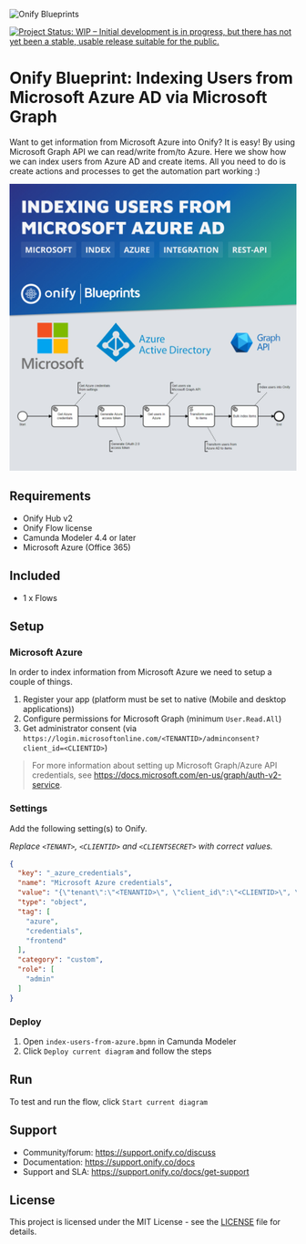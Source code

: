 ![Onify Blueprints](https://files.readme.io/8ba3f14-onify-blueprints-logo.png)

[![Project Status: WIP – Initial development is in progress, but there has not yet been a stable, usable release suitable for the public.](https://www.repostatus.org/badges/latest/wip.svg)](https://www.repostatus.org/#wip)

# Onify Blueprint: Indexing Users from Microsoft Azure AD via Microsoft Graph

Want to get information from Microsoft Azure into Onify? It is easy! By using Microsoft Graph API we can read/write from/to Azure. Here we show how we can index users from Azure AD and create items. All you need to do is create actions and processes to get the automation part working :)

![ Onify Blueprint: Indexing Users from Microsoft Azure AD via Microsoft Graph](blueprint.jpg "Blueprint")

## Requirements

* Onify Hub v2
* Onify Flow license
* Camunda Modeler 4.4 or later 
* Microsoft Azure (Office 365)

## Included

* 1 x Flows

## Setup

### Microsoft Azure

In order to index information from Microsoft Azure we need to setup a couple of things. 

1. Register your app (platform must be set to native (Mobile and desktop applications))
2. Configure permissions for Microsoft Graph (minimum `User.Read.All`)
3. Get administrator consent (via `https://login.microsoftonline.com/<TENANTID>/adminconsent?client_id=<CLIENTID>`)

> For more information about setting up Microsoft Graph/Azure API credentials, see https://docs.microsoft.com/en-us/graph/auth-v2-service.

### Settings

Add the following setting(s) to Onify.

_Replace `<TENANT>`, `<CLIENTID>` and `<CLIENTSECRET>` with correct values._

```json
{
  "key": "_azure_credentials",
  "name": "Microsoft Azure credentials",
  "value": "{\"tenant\":\"<TENANTID>\", \"client_id\":\"<CLIENTID>\", \"client_secret\":\"<CLIENTSECRET>\"}",
  "type": "object",
  "tag": [
    "azure",
    "credentials",
    "frontend"
  ],
  "category": "custom",
  "role": [
    "admin"
  ]
}
```

### Deploy

1. Open `index-users-from-azure.bpmn` in Camunda Modeler
2. Click `Deploy current diagram` and follow the steps

## Run 

To test and run the flow, click `Start current diagram`

## Support

* Community/forum: https://support.onify.co/discuss
* Documentation: https://support.onify.co/docs
* Support and SLA: https://support.onify.co/docs/get-support

## License

This project is licensed under the MIT License - see the [LICENSE](LICENSE) file for details.

